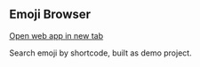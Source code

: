 ## Emoji Browser

<a href="https://edger.dev/emoji/browser.html" target="_blank">Open web app in new tab</a>

Search emoji by shortcode, built as demo project.